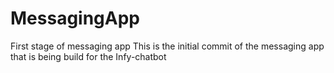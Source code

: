 # MessagingApp
First stage of messaging app
This is the initial commit of the messaging app that is being build for the Infy-chatbot

